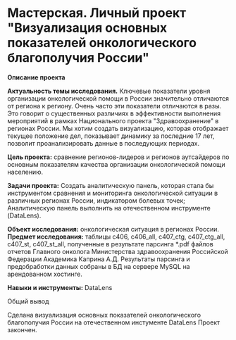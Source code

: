 # Мастерская. Личный проект "Визуализация основных показателей онкологического благополучия России"

__Описание проекта__

__Актуальность темы исследования.__ Ключевые показатели уровня организации онкологической помощи в России значительно отличаются от региона к региону. Очень часто эти показатели отличаются в разы. Это говорит о существенных различиях в эффективности выполнения мероприятий в рамках Национального проекта "Здравоохранение" в регионах России. Мы хотим создать визуализацию, которая отображает текущее положение дел, показывает динамику за последние 17 лет, позволит проанализировать данные в последующих периодах.

__Цель проекта:__ сравнение регионов-лидеров и регионов аутсайдеров по основным показателям качества организации онкологической помощи населению.

__Задачи проекта:__
Создать аналитическую панель, которая стала бы инструментом сравнения и мониторинга онкологической ситуации в различных регионах России, индикатором болевых точек;
Аналитическую панель выполнить на отечественном инструменте (DataLens).

__Объект исследования:__ онкологическая ситуация в регионах России.
__Предмет исследования:__ таблицы c406, c406_all, c407_ctg, c407_ctg_all, c407_st, c407_st_all, полученные в результате парсинга *.pdf файлов отчетов Главного онколога Министерства здравоохранения Российской Федерации Академика Каприна А.Д. Результаты парсинга и предобработки данных собраны в БД на сервере MySQL на арендованном хостинге.

__Навыки и инструменты:__ DataLens

Общий вывод

Сделана визуализация основных показателей онкологического благополучия России на отечественном инстументе DataLens
Проект закончен.
